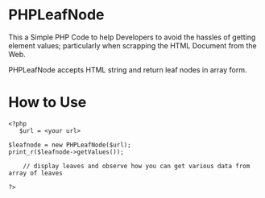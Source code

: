 # PHPLeafNode

This a Simple PHP Code to help Developers to avoid the hassles of getting element values; particularly when scrapping the HTML Document from the Web.

PHPLeafNode accepts HTML string and return leaf nodes in array form.

# How to Use

    <?php 
       $url = <your url>
	   
	$leafnode = new PHPLeafNode($url);
	print_r($leafnode->getValues());
        
        // display leaves and observe how you can get various data from array of leaves
      
    ?>
